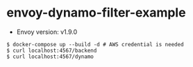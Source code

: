 # envoy-dynamo-filter-example

- Envoy version: v1.9.0

```
$ docker-compose up --build -d # AWS credential is needed
$ curl localhost:4567/backend
$ curl localhost:4567/dynamo
```
